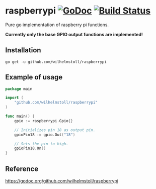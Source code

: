 # raspberrypi [![GoDoc](https://godoc.org/github.com/wilhelmstoll/raspberrypi?status.svg)](https://godoc.org/github.com/wilhelmstoll/raspberrypi) [![Build Status](https://travis-ci.org/wilhelmstoll/raspberrypi.svg?branch=master)](https://travis-ci.org/wilhelmstoll/raspberrypi)

Pure go implementation of raspberry pi functions.

**Currently only the base GPIO output functions are implemented!**

## Installation

```
go get -u github.com/wilhelmstoll/raspberrypi
```

## Example of usage

```go
package main

import (
	"github.com/wilhelmstoll/raspberrypi"
)

func main() {
	gpio := raspberrypi.Gpio{}

	// Initializes pin 18 as output pin.
	gpioPin18 := gpio.Out("18")

	// Sets the pin to high.
	gpioPin18.On()
}
```

## Reference

https://godoc.org/github.com/wilhelmstoll/raspberrypi
